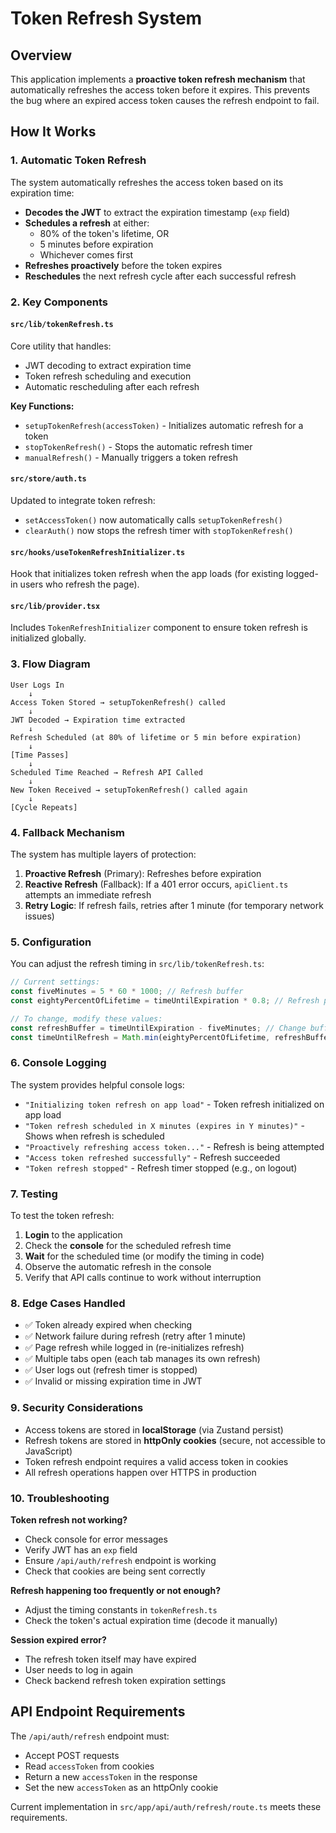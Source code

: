# Token Refresh System

## Overview

This application implements a **proactive token refresh mechanism** that automatically refreshes the access token before it expires. This prevents the bug where an expired access token causes the refresh endpoint to fail.

## How It Works

### 1. **Automatic Token Refresh**

The system automatically refreshes the access token based on its expiration time:

- **Decodes the JWT** to extract the expiration timestamp (`exp` field)
- **Schedules a refresh** at either:
  - 80% of the token's lifetime, OR
  - 5 minutes before expiration
  - Whichever comes first
- **Refreshes proactively** before the token expires
- **Reschedules** the next refresh cycle after each successful refresh

### 2. **Key Components**

#### `src/lib/tokenRefresh.ts`

Core utility that handles:
- JWT decoding to extract expiration time
- Token refresh scheduling and execution
- Automatic rescheduling after each refresh

**Key Functions:**
- `setupTokenRefresh(accessToken)` - Initializes automatic refresh for a token
- `stopTokenRefresh()` - Stops the automatic refresh timer
- `manualRefresh()` - Manually triggers a token refresh

#### `src/store/auth.ts`

Updated to integrate token refresh:
- `setAccessToken()` now automatically calls `setupTokenRefresh()`
- `clearAuth()` now stops the refresh timer with `stopTokenRefresh()`

#### `src/hooks/useTokenRefreshInitializer.ts`

Hook that initializes token refresh when the app loads (for existing logged-in users who refresh the page).

#### `src/lib/provider.tsx`

Includes `TokenRefreshInitializer` component to ensure token refresh is initialized globally.

### 3. **Flow Diagram**

```
User Logs In
    ↓
Access Token Stored → setupTokenRefresh() called
    ↓
JWT Decoded → Expiration time extracted
    ↓
Refresh Scheduled (at 80% of lifetime or 5 min before expiration)
    ↓
[Time Passes]
    ↓
Scheduled Time Reached → Refresh API Called
    ↓
New Token Received → setupTokenRefresh() called again
    ↓
[Cycle Repeats]
```

### 4. **Fallback Mechanism**

The system has multiple layers of protection:

1. **Proactive Refresh** (Primary): Refreshes before expiration
2. **Reactive Refresh** (Fallback): If a 401 error occurs, `apiClient.ts` attempts an immediate refresh
3. **Retry Logic**: If refresh fails, retries after 1 minute (for temporary network issues)

### 5. **Configuration**

You can adjust the refresh timing in `src/lib/tokenRefresh.ts`:

```typescript
// Current settings:
const fiveMinutes = 5 * 60 * 1000; // Refresh buffer
const eightyPercentOfLifetime = timeUntilExpiration * 0.8; // Refresh percentage

// To change, modify these values:
const refreshBuffer = timeUntilExpiration - fiveMinutes; // Change buffer time
const timeUntilRefresh = Math.min(eightyPercentOfLifetime, refreshBuffer);
```

### 6. **Console Logging**

The system provides helpful console logs:

- `"Initializing token refresh on app load"` - Token refresh initialized on app load
- `"Token refresh scheduled in X minutes (expires in Y minutes)"` - Shows when refresh is scheduled
- `"Proactively refreshing access token..."` - Refresh is being attempted
- `"Access token refreshed successfully"` - Refresh succeeded
- `"Token refresh stopped"` - Refresh timer stopped (e.g., on logout)

### 7. **Testing**

To test the token refresh:

1. **Login** to the application
2. Check the **console** for the scheduled refresh time
3. **Wait** for the scheduled time (or modify the timing in code)
4. Observe the automatic refresh in the console
5. Verify that API calls continue to work without interruption

### 8. **Edge Cases Handled**

- ✅ Token already expired when checking
- ✅ Network failure during refresh (retry after 1 minute)
- ✅ Page refresh while logged in (re-initializes refresh)
- ✅ Multiple tabs open (each tab manages its own refresh)
- ✅ User logs out (refresh timer is stopped)
- ✅ Invalid or missing expiration time in JWT

### 9. **Security Considerations**

- Access tokens are stored in **localStorage** (via Zustand persist)
- Refresh tokens are stored in **httpOnly cookies** (secure, not accessible to JavaScript)
- Token refresh endpoint requires a valid access token in cookies
- All refresh operations happen over HTTPS in production

### 10. **Troubleshooting**

**Token refresh not working?**
- Check console for error messages
- Verify JWT has an `exp` field
- Ensure `/api/auth/refresh` endpoint is working
- Check that cookies are being sent correctly

**Refresh happening too frequently or not enough?**
- Adjust the timing constants in `tokenRefresh.ts`
- Check the token's actual expiration time (decode it manually)

**Session expired error?**
- The refresh token itself may have expired
- User needs to log in again
- Check backend refresh token expiration settings

## API Endpoint Requirements

The `/api/auth/refresh` endpoint must:
- Accept POST requests
- Read `accessToken` from cookies
- Return a new `accessToken` in the response
- Set the new `accessToken` as an httpOnly cookie

Current implementation in `src/app/api/auth/refresh/route.ts` meets these requirements.
